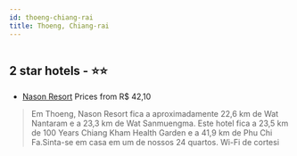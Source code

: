 ```yaml
---
id: thoeng-chiang-rai
title: Thoeng, Chiang-rai
---
```


<center><img src="https://i.travelapi.com/hotels/33000000/32710000/32708300/32708227/b4268273_b.jpg" alt="" /></center>


##  2 star hotels - ⭐️⭐️

-    [Nason Resort](https://www.hurb.com/br/aud/https://www.hurb.com/br/hotels/thoeng/nason-resort-HT-ZTJ1?cmp=18055) Prices from R$ 42,10
   > Em Thoeng, Nason Resort fica a aproximadamente 22,6 km de Wat Nantaram e a 23,3 km de Wat Sanmuengma.  Este hotel fica a 23,5 km de 100 Years Chiang Kham Health Garden e a 41,9 km de Phu Chi Fa.Sinta-se em casa em um de nossos 24 quartos. Wi-Fi de cortesi
